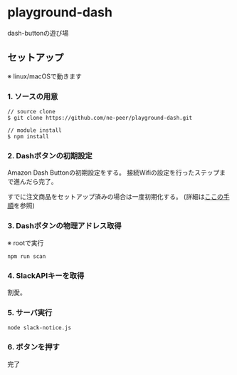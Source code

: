 # playground-dash
dash-buttonの遊び場

## セットアップ
※ linux/macOSで動きます

### 1. ソースの用意

```
// source clone
$ git clone https://github.com/ne-peer/playground-dash.git

// module install
$ npm install
```

### 2. Dashボタンの初期設定
Amazon Dash Buttonの初期設定をする。
接続Wifiの設定を行ったステップまで進んだら完了。

すでに注文商品をセットアップ済みの場合は一度初期化する。
(詳細は[ここの手順](https://github.com/ide/dash-button?#user-content-setting-up-your-dash-button)を参照)

### 3. Dashボタンの物理アドレス取得
※ rootで実行

```
npm run scan
```

### 4. SlackAPIキーを取得
割愛。

### 5. サーバ実行

```
node slack-notice.js
```

### 6. ボタンを押す
完了